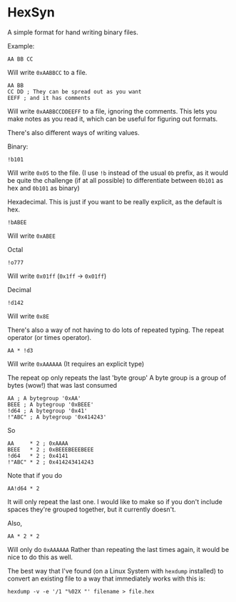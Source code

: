 # HexSyn
A simple format for hand writing binary files. 

Example:
```
AA BB CC
```

Will write `0xAABBCC` to a file.

```
AA BB
CC DD ; They can be spread out as you want
EEFF ; and it has comments
```
Will write `0xAABBCCDDEEFF` to a file, ignoring the comments.
This lets you make notes as you read it, which can be useful for figuring out formats.

There's also different ways of writing values.

Binary:
```
!b101
```
Will write `0x05` to the file.
(I use `!b` instead of the usual `0b` prefix, as it would be quite the challenge (if at all possible) to differentiate between
`0b101` as hex and `0b101` as binary)

Hexadecimal. This is just if you want to be really explicit, as the default is hex.
```
!bABEE
```
Will write `0xABEE`

Octal
```
!o777
```
Will write `0x01ff` (`0x1ff` -> `0x01ff`)

Decimal
```
!d142
```
Will write `0x8E`

There's also a way of not having to do lots of repeated typing. The repeat operator (or times operator).

```
AA * !d3
```
Will write `0xAAAAAA`
(It requires an explicit type)

The repeat op only repeats the last 'byte group'
A byte group is a group of bytes (wow!) that was last consumed

```
AA ; A bytegroup '0xAA'
BEEE ; A bytegroup '0xBEEE'
!d64 ; A bytegroup '0x41'
!"ABC" ; A bytegroup '0x414243'
```

So

```
AA     * 2 ; 0xAAAA
BEEE   * 2 ; 0xBEEEBEEEBEEE
!d64   * 2 ; 0x4141
!"ABC" * 2 ; 0x414243414243
```

Note that if you do
```
AA!d64 * 2
```
It will only repeat the last one. I would like to make so if you don't include spaces they're grouped together, but it currently doesn't.

Also,
```
AA * 2 * 2
```
Will only do `0xAAAAAA`
Rather than repeating the last times again, it would be nice to do this as well.

The best way that I've found (on a Linux System with `hexdump` installed) to convert an existing file to a way that immediately works with this is:
```
hexdump -v -e '/1 "%02X "' filename > file.hex
```